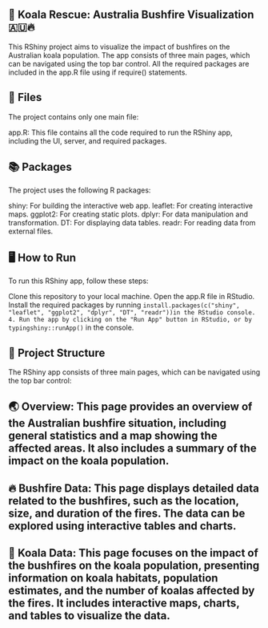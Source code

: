 ## 🐨 Koala Rescue: Australia Bushfire Visualization 🇦🇺🔥
This RShiny project aims to visualize the impact of bushfires on the Australian koala population. The app consists of three main pages, which can be navigated using the top bar control. All the required packages are included in the app.R file using if require() statements.

## 📁 Files
The project contains only one main file:

app.R: This file contains all the code required to run the RShiny app, including the UI, server, and required packages.

## 📚 Packages
The project uses the following R packages:

shiny: For building the interactive web app.
leaflet: For creating interactive maps.
ggplot2: For creating static plots.
dplyr: For data manipulation and transformation.
DT: For displaying data tables.
readr: For reading data from external files.

## 🖥️ How to Run
To run this RShiny app, follow these steps:

Clone this repository to your local machine.
Open the app.R file in RStudio.
Install the required packages by running `install.packages(c("shiny", "leaflet", "ggplot2", "dplyr", "DT", "readr"))in the RStudio console. 4. Run the app by clicking on the "Run App" button in RStudio, or by typingshiny::runApp()` in the console.

## 📖 Project Structure
The RShiny app consists of three main pages, which can be navigated using the top bar control:

## 🌏 Overview: This page provides an overview of the Australian bushfire situation, including general statistics and a map showing the affected areas. It also includes a summary of the impact on the koala population.

## 🔥 Bushfire Data: This page displays detailed data related to the bushfires, such as the location, size, and duration of the fires. The data can be explored using interactive tables and charts.

## 🐨 Koala Data: This page focuses on the impact of the bushfires on the koala population, presenting information on koala habitats, population estimates, and the number of koalas affected by the fires. It includes interactive maps, charts, and tables to visualize the data.
